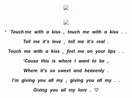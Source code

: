 <div align="center">

![](https://komarev.com/ghpvc/?username=vampyrumspectrum&abbreviated=true&label=OCEAN_PHOTOS&color=A78674)
</br>
</br>

![](https://i.postimg.cc/dVFn2FXZ/chisumi.png)

❛  ***Touch me with a kiss , touch me with a kiss . .***

***Tell me it's love , tell me it's real .***

***Touch me with a kiss , feel me on your lips . .***

***'Cause this is where I want to be ,***

***Where it's so sweet and heavenly .***

***I'm giving you all my , giving you all my . .***

***Giving you all my love .*** ♡

</div>
